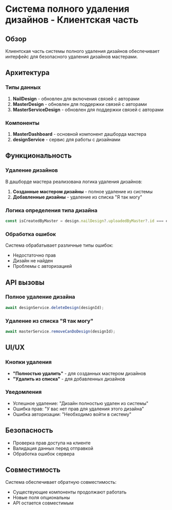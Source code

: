 # Система полного удаления дизайнов - Клиентская часть

## Обзор

Клиентская часть системы полного удаления дизайнов обеспечивает интерфейс для безопасного удаления дизайнов мастерами.

## Архитектура

### Типы данных

1. **NailDesign** - обновлен для включения связей с авторами
2. **MasterDesign** - обновлен для поддержки связей с авторами
3. **MasterServiceDesign** - обновлен для поддержки связей с авторами

### Компоненты

1. **MasterDashboard** - основной компонент дашборда мастера
2. **designService** - сервис для работы с дизайнами

## Функциональность

### Удаление дизайнов

В дашборде мастера реализована логика удаления дизайнов:

1. **Созданные мастером дизайны** - полное удаление из системы
2. **Добавленные дизайны** - удаление из списка "Я так могу"

### Логика определения типа дизайна

```typescript
const isCreatedByMaster = design.nailDesign?.uploadedByMaster?.id === currentUser?.id;
```

### Обработка ошибок

Система обрабатывает различные типы ошибок:
- Недостаточно прав
- Дизайн не найден
- Проблемы с авторизацией

## API вызовы

### Полное удаление дизайна

```typescript
await designService.deleteDesign(designId);
```

### Удаление из списка "Я так могу"

```typescript
await masterService.removeCanDoDesign(designId);
```

## UI/UX

### Кнопки удаления

- **"Полностью удалить"** - для созданных мастером дизайнов
- **"Удалить из списка"** - для добавленных дизайнов

### Уведомления

- Успешное удаление: "Дизайн полностью удален из системы"
- Ошибка прав: "У вас нет прав для удаления этого дизайна"
- Ошибка авторизации: "Необходимо войти в систему"

## Безопасность

- Проверка прав доступа на клиенте
- Валидация данных перед отправкой
- Обработка ошибок сервера

## Совместимость

Система обеспечивает обратную совместимость:
- Существующие компоненты продолжают работать
- Новые поля опциональны
- API остается совместимым 